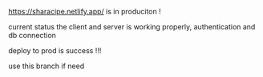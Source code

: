 https://sharacipe.netlify.app/ is in produciton ! 

current status the client and server is working properly, authentication and db connection 

deploy to prod is success !!!

use this branch if need

